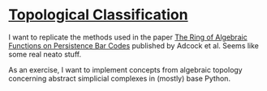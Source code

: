 # [Topological Classification](http://benedictaquino.com/tda-numbers)

I want to replicate the methods used in the paper [The Ring of Algebraic Functions on Persistence Bar Codes](http://intlpress.com/site/pub/files/_fulltext/journals/hha/2016/0018/0001/HHA-2016-0018-0001-a021.pdf) published by Adcock et al. Seems like some real neato stuff.

As an exercise, I want to implement concepts from algebraic topology concerning abstract simplicial complexes in (mostly) base Python.

